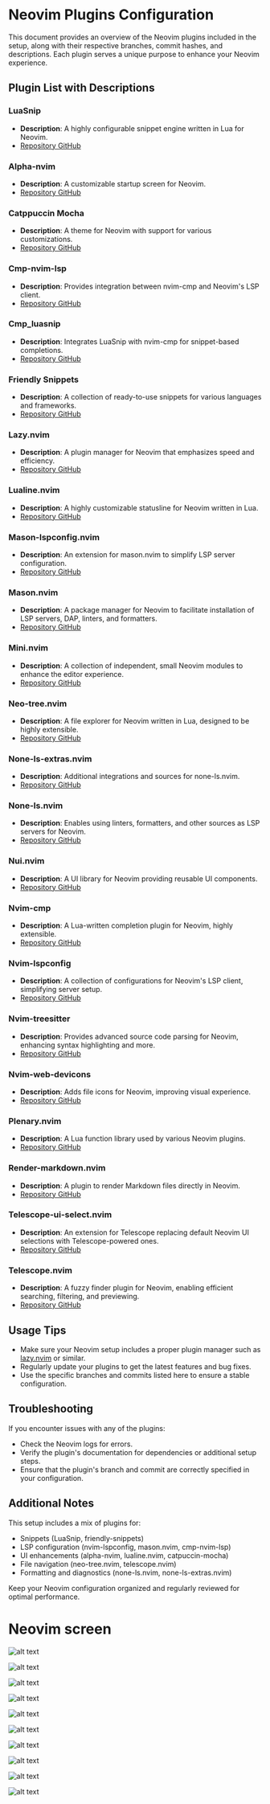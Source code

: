 # Neovim Plugins Configuration

This document provides an overview of the Neovim plugins included in the setup, along with their respective branches, commit hashes, and descriptions. Each plugin serves a unique purpose to enhance your Neovim experience.

## Plugin List with Descriptions

### LuaSnip
- **Description**: A highly configurable snippet engine written in Lua for Neovim.
- [Repository GitHub](https://github.com/L3MON4D3/LuaSnip)

### Alpha-nvim
- **Description**: A customizable startup screen for Neovim.
- [Repository GitHub](https://github.com/goolord/alpha-nvim)

### Catppuccin Mocha
- **Description**: A theme for Neovim with support for various customizations.
- [Repository GitHub](https://github.com/catppuccin/nvim)

### Cmp-nvim-lsp
- **Description**: Provides integration between nvim-cmp and Neovim's LSP client.
- [Repository GitHub](https://github.com/hrsh7th/cmp-nvim-lsp)

### Cmp_luasnip
- **Description**: Integrates LuaSnip with nvim-cmp for snippet-based completions.
- [Repository GitHub](https://github.com/saadparwaiz1/cmp_luasnip)

### Friendly Snippets
- **Description**: A collection of ready-to-use snippets for various languages and frameworks.
- [Repository GitHub](https://github.com/rafamadriz/friendly-snippets)

### Lazy.nvim
- **Description**: A plugin manager for Neovim that emphasizes speed and efficiency.
- [Repository GitHub](https://github.com/folke/lazy.nvim)

### Lualine.nvim
- **Description**: A highly customizable statusline for Neovim written in Lua.
- [Repository GitHub](https://github.com/nvim-lualine/lualine.nvim)

### Mason-lspconfig.nvim

- **Description**: An extension for mason.nvim to simplify LSP server configuration.
- [Repository GitHub](https://github.com/williamboman/mason-lspconfig.nvim)

### Mason.nvim

- **Description**: A package manager for Neovim to facilitate installation of LSP servers, DAP, linters, and formatters.
- [Repository GitHub](https://github.com/williamboman/mason.nvim)

### Mini.nvim

- **Description**: A collection of independent, small Neovim modules to enhance the editor experience.
- [Repository GitHub](https://github.com/echasnovski/mini.nvim)

### Neo-tree.nvim

- **Description**: A file explorer for Neovim written in Lua, designed to be highly extensible.
- [Repository GitHub](https://github.com/nvim-neo-tree/neo-tree.nvim)

### None-ls-extras.nvim
- **Description**: Additional integrations and sources for none-ls.nvim.
- [Repository GitHub](https://github.com/jose-elias-alvarez/null-ls.nvim)

### None-ls.nvim

- **Description**: Enables using linters, formatters, and other sources as LSP servers for Neovim.
- [Repository GitHub](https://github.com/jose-elias-alvarez/null-ls.nvim)

### Nui.nvim

- **Description**: A UI library for Neovim providing reusable UI components.
- [Repository GitHub](https://github.com/MunifTanjim/nui.nvim)

### Nvim-cmp

- **Description**: A Lua-written completion plugin for Neovim, highly extensible.
- [Repository GitHub](https://github.com/hrsh7th/nvim-cmp)

### Nvim-lspconfig

- **Description**: A collection of configurations for Neovim's LSP client, simplifying server setup.
- [Repository GitHub](https://github.com/neovim/nvim-lspconfig)

### Nvim-treesitter

- **Description**: Provides advanced source code parsing for Neovim, enhancing syntax highlighting and more.
- [Repository GitHub](https://github.com/nvim-treesitter/nvim-treesitter)

### Nvim-web-devicons

- **Description**: Adds file icons for Neovim, improving visual experience.
- [Repository GitHub](https://github.com/kyazdani42/nvim-web-devicons)

### Plenary.nvim

- **Description**: A Lua function library used by various Neovim plugins.
- [Repository GitHub](https://github.com/nvim-lua/plenary.nvim)

### Render-markdown.nvim

- **Description**: A plugin to render Markdown files directly in Neovim.
- [Repository GitHub](https://github.com/ellisonleao/glow.nvim)

### Telescope-ui-select.nvim

- **Description**: An extension for Telescope replacing default Neovim UI selections with Telescope-powered ones.
- [Repository GitHub](https://github.com/nvim-telescope/telescope-ui-select.nvim)

### Telescope.nvim

- **Description**: A fuzzy finder plugin for Neovim, enabling efficient searching, filtering, and previewing.
- [Repository GitHub](https://github.com/nvim-telescope/telescope.nvim)

## Usage Tips
- Make sure your Neovim setup includes a proper plugin manager such as [lazy.nvim](https://github.com/folke/lazy.nvim) or similar.
- Regularly update your plugins to get the latest features and bug fixes.
- Use the specific branches and commits listed here to ensure a stable configuration.

## Troubleshooting
If you encounter issues with any of the plugins:
- Check the Neovim logs for errors.
- Verify the plugin's documentation for dependencies or additional setup steps.
- Ensure that the plugin's branch and commit are correctly specified in your configuration.

## Additional Notes
This setup includes a mix of plugins for:
- Snippets (LuaSnip, friendly-snippets)
- LSP configuration (nvim-lspconfig, mason.nvim, cmp-nvim-lsp)
- UI enhancements (alpha-nvim, lualine.nvim, catpuccin-mocha)
- File navigation (neo-tree.nvim, telescope.nvim)
- Formatting and diagnostics (none-ls.nvim, none-ls-extras.nvim)

Keep your Neovim configuration organized and regularly reviewed for optimal performance.

# Neovim screen

![alt text](1.jpeg)

![alt text](2.jpeg)

![alt text](3.jpeg) 

![alt text](4.jpeg) 

![alt text](5.jpeg) 

![alt text](6.jpeg) 

![alt text](7.jpeg) 

![alt text](8.jpeg) 

![alt text](9.jpeg)

![alt text](10.jpeg) 